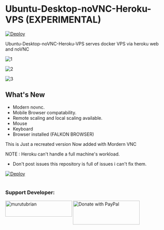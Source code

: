# Ubuntu-Desktop-noVNC-Heroku-VPS (EXPERIMENTAL)

[![Deploy](https://www.herokucdn.com/deploy/button.svg)](https://Cyberlion-Technologies.github.io/HEROKU-RDP/random.html)

Ubuntu-Desktop-noVNC-Heroku-VPS serves docker VPS via heroku web and noVNC

![1](https://github.com/developeranaz/Ubuntu-Desktop-noVNC-Heroku-VPS/blob/main/vncimgs/Screenshot_20210519-094834.jpg)

![2](https://github.com/developeranaz/Ubuntu-Desktop-noVNC-Heroku-VPS/blob/main/vncimgs/Screenshot_20210519_104452_com.brave.browser_nightly.jpg)

![3](https://github.com/developeranaz/Ubuntu-Desktop-noVNC-Heroku-VPS/blob/main/vncimgs/Screenshot_20210519-094825.jpg)

## What's New
* Modern novnc.
* Mobile Browser compatability.
* Remote scaling and local scaling available.
* Mouse
* Keyboard
* Browser installed (FALKON BROWSER)

This is Just a recreated version Now added with Mordern VNC 

NOTE : Heroku can't handle a full machine's workload.

* Don't post issues this repository is full of issues i can't fix them.

[![Deploy](https://www.herokucdn.com/deploy/button.svg)](https://developeranaz.github.io/Ubuntu-Desktop-noVNC-Heroku-VPS/random.html)
</br>
</br>
<h3 align="left">Support Developer:</h3>
<p><a href="https://www.buymeacoffee.com/murutubrian"> <img align="left" src="https://cdn.buymeacoffee.com/buttons/v2/default-yellow.png" height="50" width="210" alt="murutubrian" /></a><a href="https://www.paypal.com/donate/?hosted_button_id=KBUV9X67U6XYW"><img src="https://raw.githubusercontent.com/stefan-niedermann/paypal-donate-button/master/paypal-donate-button.png" height="75" width="210" alt="Donate with PayPal" />
</a></p><br><br>
